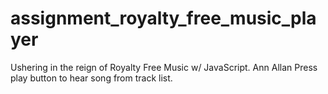 # assignment_royalty_free_music_player
Ushering in the reign of Royalty Free Music w/ JavaScript.
Ann Allan
Press play button to hear song from track list.  
